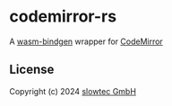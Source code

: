 # codemirror-rs

A [wasm-bindgen](https://github.com/rustwasm/wasm-bindgen)
wrapper for
[CodeMirror](https://codemirror.net/5/)

## License

Copyright (c) 2024 [slowtec GmbH](https://slowtec.de)
